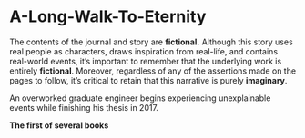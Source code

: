 # A-Long-Walk-To-Eternity
The contents of the journal and story are **fictional.**
Although this story uses real people as characters, draws inspiration from real-life, and contains real-world events, it’s important to remember that the underlying work is entirely **fictional**. Moreover, regardless of any of the assertions made on the pages to follow, it’s critical to retain that this narrative is purely **imaginary**.

An overworked graduate engineer begins experiencing unexplainable events while finishing his thesis in 2017.

**The first of several books**

